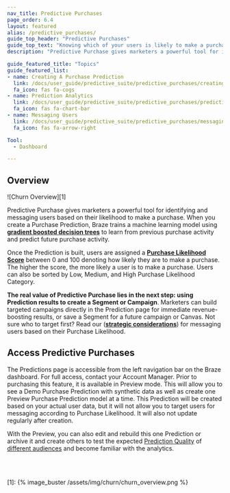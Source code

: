 ```yaml
---
nav_title: Predictive Purchases
page_order: 6.4
layout: featured
alias: /predictive_purchases/
guide_top_header: "Predictive Purchases"
guide_top_text: "Knowing which of your users is likely to make a purchase is a crucial insight for growing businesses. Without it, how do you decide which campaigns to build? Who should receive discounts and promotions? Where to spend a limited budget? Braze helps answer these questions with Predictive Purchase, a machine learning model that makes it easy for marketing teams to understand future purchasing behavior and focus their resources on revenue-maximizing campaigns."
description: "Predictive Purchase gives marketers a powerful tool for identifying and messaging users based on their likelihood to make a purchase. "

guide_featured_title: "Topics"
guide_featured_list:
- name: Creating A Purchase Prediction
  link: /docs/user_guide/predictive_suite/predictive_purchases/creating_a_purchase_prediction/
  fa_icon: fas fa-cogs
- name: Prediction Analytics
  link: /docs/user_guide/predictive_suite/predictive_purchases/prediction_analytics/
  fa_icon: fas fa-chart-bar
- name: Messaging Users
  link: /docs/user_guide/predictive_suite/predictive_purchases/messaging_users/
  fa_icon: fas fa-arrow-right

Tool:
  - Dashboard

---
```


## Overview

![Churn Overview][1]

Predictive Purchase gives marketers a powerful tool for identifying and messaging users based on their likelihood to make a purchase. When you create a Purchase Prediction, Braze trains a machine learning model using __[gradient boosted decision trees](https://en.wikipedia.org/wiki/Gradient_boosting)__ to learn from previous purchase activity and predict future purchase activity. 

Once the Prediction is built, users are assigned a __[Purchase Likelihood Score]({{site.baseurl}}/user_guide/predictive_suite/predictive_purchases/prediction_analytics/#purchase_score)__ between 0 and 100 denoting how likely they are to make a purchase. The higher the score, the more likely a user is to make a purchase. Users can also be sorted by Low, Medium, and High Purchase Likelihood Category. 

__The real value of Predictive Purchase lies in the next step: using Prediction results to create a Segment or Campaign__. Marketers can build targeted campaigns directly in the Prediction page for immediate revenue-boosting results, or save a Segment for a future campaign or Canvas. Not sure who to target first? Read our (__[strategic considerations]({{site.baseurl}}/user_guide/predictive_suite/predictive_purchases/messaging_users/#strategy)__)  for messaging users based on their Purchase Likelihood.


## Access Predictive Purchases

The Predictions page is accessible from the left navigation bar on the Braze dashboard. For full access, contact your Account Manager. Prior to purchasing this feature, it is available in Preview mode. This will allow you to see a Demo Purchase Prediction with synthetic data as well as create one Preview Purchase Prediction model at a time. This Prediction will be created based on your actual user data, but it will not allow you to target users for messaging according to Purchase Likelihood. It will also not update regularly after creation.

With the Preview, you can also edit and rebuild this one Prediction or archive it and create others to test the expected [Prediction Quality]({{site.baseurl}}/user_guide/predictive_suite/predictive_purchases/prediction_analytics/#prediction_quality) of [different audiences]({{site.baseurl}}/user_guide/predictive_suite/predictive_purchases/creating_a_purchase_prediction/#audience) and become familiar with the analytics.

<br><br>

[1]: {% image_buster /assets/img/churn/churn_overview.png %}

